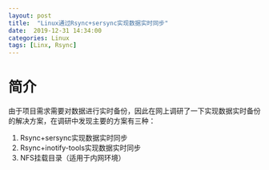 ```yaml
---
layout: post
title:  "Linux通过Rsync+sersync实现数据实时同步"
date:  2019-12-31 14:34:00
categories: Linux
tags: [Linx, Rsync]
---
```

# 简介
由于项目需求需要对数据进行实时备份，因此在网上调研了一下实现数据实时备份的解决方案，在调研中发现主要的方案有三种：
1. Rsync+sersync实现数据实时同步
2. Rsync+inotify-tools实现数据实时同步
3. NFS挂载目录（适用于内网环境）


<!-- more -->